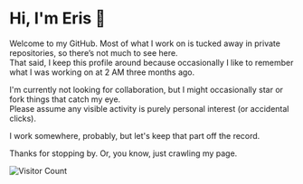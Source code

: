 # Hi, I'm Eris 👋

<!-- ↓ ギリギリ何も言ってないけど存在感出るやつ -->
Welcome to my GitHub. Most of what I work on is tucked away in private repositories, so there’s not much to see here.  
That said, I keep this profile around because occasionally I like to remember what I was working on at 2 AM three months ago.

I'm currently not looking for collaboration, but I might occasionally star or fork things that catch my eye.  
Please assume any visible activity is purely personal interest (or accidental clicks).

<!-- ↓ 会社名バレ防止。伝わる人には伝わる匂わせ。 -->
I work somewhere, probably, but let's keep that part off the record.

Thanks for stopping by. Or, you know, just crawling my page.

<!-- ↓ 無意味な絵文字やバッジで「やってる感」を醸し出す -->
![Visitor Count](https://komarev.com/ghpvc/?username=Eris&color=grey)


<!--
**git-eris/git-eris** is a ✨ _special_ ✨ repository because its `README.md` (this file) appears on your GitHub profile.

Here are some ideas to get you started:

- 🔭 I’m currently working on ...
- 🌱 I’m currently learning ...
- 👯 I’m looking to collaborate on ...
- 🤔 I’m looking for help with ...
- 💬 Ask me about ...
- 📫 How to reach me: ...
- 😄 Pronouns: ...
- ⚡ Fun fact: ...
-->
